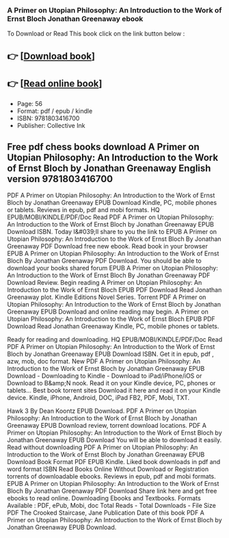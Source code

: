 ### A Primer on Utopian Philosophy: An Introduction to the Work of Ernst Bloch Jonathan Greenaway ebook

To Download or Read This book click on the link button below :

## 👉  [**[Download book](http://get-pdfs.com/download.php?group=book&from=github.com&id=704667&lnk=1079 "Download book")**]

## 👉  [**[Read online book](http://get-pdfs.com/download.php?group=book&from=github.com&id=704667&lnk=1079 "Read online book")**]


* Page: 56
* Format: pdf / epub / kindle
* ISBN: 9781803416700
* Publisher: Collective Ink



## Free pdf chess books download A Primer on Utopian Philosophy: An Introduction to the Work of Ernst Bloch by Jonathan Greenaway English version 9781803416700


PDF A Primer on Utopian Philosophy: An Introduction to the Work of Ernst Bloch by Jonathan Greenaway EPUB Download Kindle, PC, mobile phones or tablets. Reviews in epub, pdf and mobi formats. HQ EPUB/MOBI/KINDLE/PDF/Doc Read PDF A Primer on Utopian Philosophy: An Introduction to the Work of Ernst Bloch by Jonathan Greenaway EPUB Download ISBN. Today I&amp;#039;ll share to you the link to EPUB A Primer on Utopian Philosophy: An Introduction to the Work of Ernst Bloch By Jonathan Greenaway PDF Download free new ebook. Read book in your browser EPUB A Primer on Utopian Philosophy: An Introduction to the Work of Ernst Bloch By Jonathan Greenaway PDF Download. You should be able to download your books shared forum EPUB A Primer on Utopian Philosophy: An Introduction to the Work of Ernst Bloch By Jonathan Greenaway PDF Download Review. Begin reading A Primer on Utopian Philosophy: An Introduction to the Work of Ernst Bloch EPUB PDF Download Read Jonathan Greenaway plot. Kindle Editions Novel Series. Torrent PDF A Primer on Utopian Philosophy: An Introduction to the Work of Ernst Bloch by Jonathan Greenaway EPUB Download and online reading may begin. A Primer on Utopian Philosophy: An Introduction to the Work of Ernst Bloch EPUB PDF Download Read Jonathan Greenaway Kindle, PC, mobile phones or tablets.

Ready for reading and downloading. HQ EPUB/MOBI/KINDLE/PDF/Doc Read PDF A Primer on Utopian Philosophy: An Introduction to the Work of Ernst Bloch by Jonathan Greenaway EPUB Download ISBN. Get it in epub, pdf , azw, mob, doc format. New PDF A Primer on Utopian Philosophy: An Introduction to the Work of Ernst Bloch by Jonathan Greenaway EPUB Download - Downloading to Kindle - Download to iPad/iPhone/iOS or Download to B&amp;amp;N nook. Read it on your Kindle device, PC, phones or tablets... Best book torrent sites Download it here and read it on your Kindle device. Kindle, iPhone, Android, DOC, iPad FB2, PDF, Mobi, TXT.

Hawk 3 By Dean Koontz EPUB Download. PDF A Primer on Utopian Philosophy: An Introduction to the Work of Ernst Bloch by Jonathan Greenaway EPUB Download review, torrent download locations. PDF A Primer on Utopian Philosophy: An Introduction to the Work of Ernst Bloch by Jonathan Greenaway EPUB Download You will be able to download it easily. Read without downloading PDF A Primer on Utopian Philosophy: An Introduction to the Work of Ernst Bloch by Jonathan Greenaway EPUB Download Book Format PDF EPUB Kindle. Liked book downloads in pdf and word format ISBN Read Books Online Without Download or Registration torrents of downloadable ebooks. Reviews in epub, pdf and mobi formats. EPUB A Primer on Utopian Philosophy: An Introduction to the Work of Ernst Bloch By Jonathan Greenaway PDF Download Share link here and get free ebooks to read online. Downloading Ebooks and Textbooks. Formats Available : PDF, ePub, Mobi, doc Total Reads - Total Downloads - File Size PDF The Crooked Staircase, Jane Publication Date of this book PDF A Primer on Utopian Philosophy: An Introduction to the Work of Ernst Bloch by Jonathan Greenaway EPUB Download.





